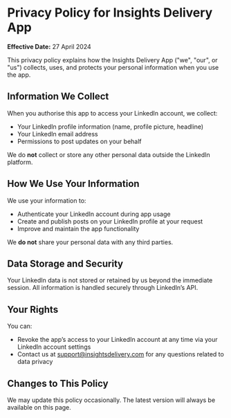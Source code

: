 # Privacy Policy for Insights Delivery App

**Effective Date:** 27 April 2024

This privacy policy explains how the Insights Delivery App ("we", "our", or "us") collects, uses, and protects your personal information when you use the app.

## Information We Collect

When you authorise this app to access your LinkedIn account, we collect:

- Your LinkedIn profile information (name, profile picture, headline)
- Your LinkedIn email address
- Permissions to post updates on your behalf

We do **not** collect or store any other personal data outside the LinkedIn platform.

## How We Use Your Information

We use your information to:

- Authenticate your LinkedIn account during app usage
- Create and publish posts on your LinkedIn profile at your request
- Improve and maintain the app functionality

We **do not** share your personal data with any third parties.

## Data Storage and Security

Your LinkedIn data is not stored or retained by us beyond the immediate session. All information is handled securely through LinkedIn’s API.

## Your Rights

You can:

- Revoke the app’s access to your LinkedIn account at any time via your LinkedIn account settings
- Contact us at support@insightsdelivery.com for any questions related to data privacy

## Changes to This Policy

We may update this policy occasionally. The latest version will always be available on this page.
